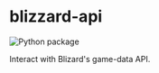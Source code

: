 <!--
    =====================================
    generator=datazen
    version=1.6.7
    hash=76d328902105bd71b6d8fa26c0ba44a1
    =====================================
-->

# blizzard-api

![Python package](https://github.com/vkottler/keybinds/workflows/Python%20package/badge.svg)

Interact with Blizard's game-data API.
